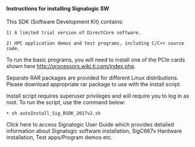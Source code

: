 #### Instructions for installing Signalogic SW
This SDK (Software Development Kit) contains:
  
    1) A limited trial version of DirectCore software.

    2) HPC application demos and test programs, including C/C++ source code.
    
To run the basic programs, you will need to install one of the PCIe cards shown here http://processors.wiki.ti.com/index.php.    
 
Separate RAR packages are provided for different Linux distributions. Please download appropriate rar package to use with the install script.

Install script requires superuser privileges and will require you to log in as root. To run the script, use the command below: 

    • sh autoInstall_Sig_BSDK_2017v2.sh
    
Click here to access Signalogic User Guide which provides detailed information about Signalogic software installation, SigC667x Hardware installation, Test apps/Program demos etc.
